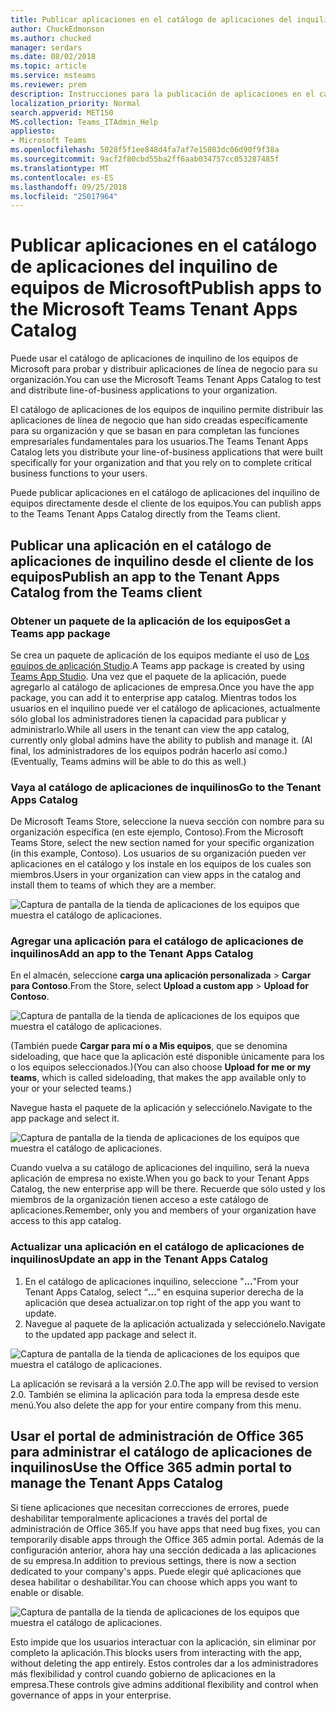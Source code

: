 ```yaml
---
title: Publicar aplicaciones en el catálogo de aplicaciones del inquilino de equipos de Microsoft
author: ChuckEdmonson
ms.author: chucked
manager: serdars
ms.date: 08/02/2018
ms.topic: article
ms.service: msteams
ms.reviewer: prem
description: Instrucciones para la publicación de aplicaciones en el catálogo de aplicaciones de inquilino de los equipos de Microsoft.
localization_priority: Normal
search.appverid: MET150
MS.collection: Teams_ITAdmin_Help
appliesto:
- Microsoft Teams
ms.openlocfilehash: 5028f5f1ee848d4fa7af7e15083dc06d90f9f38a
ms.sourcegitcommit: 9acf2f80cbd55ba2ff6aab034757cc053287485f
ms.translationtype: MT
ms.contentlocale: es-ES
ms.lasthandoff: 09/25/2018
ms.locfileid: "25017964"
---
```

<a name="publish-apps-to-the-microsoft-teams-tenant-apps-catalog"></a><span data-ttu-id="50910-103">Publicar aplicaciones en el catálogo de aplicaciones del inquilino de equipos de Microsoft</span><span class="sxs-lookup"><span data-stu-id="50910-103">Publish apps to the Microsoft Teams Tenant Apps Catalog</span></span>
=======================================================

<span data-ttu-id="50910-104">Puede usar el catálogo de aplicaciones de inquilino de los equipos de Microsoft para probar y distribuir aplicaciones de línea de negocio para su organización.</span><span class="sxs-lookup"><span data-stu-id="50910-104">You can use the Microsoft Teams Tenant Apps Catalog to test and distribute line-of-business applications to your organization.</span></span> 

<span data-ttu-id="50910-105">El catálogo de aplicaciones de los equipos de inquilino permite distribuir las aplicaciones de línea de negocio que han sido creadas específicamente para su organización y que se basan en para completan las funciones empresariales fundamentales para los usuarios.</span><span class="sxs-lookup"><span data-stu-id="50910-105">The Teams Tenant Apps Catalog lets you distribute your line-of-business applications that were built specifically for your organization and that you rely on to complete critical business functions to your users.</span></span> 
 
<span data-ttu-id="50910-106">Puede publicar aplicaciones en el catálogo de aplicaciones del inquilino de equipos directamente desde el cliente de los equipos.</span><span class="sxs-lookup"><span data-stu-id="50910-106">You can publish apps to the Teams Tenant Apps Catalog directly from the Teams client.</span></span>

## <a name="publish-an-app-to-the-tenant-apps-catalog-from-the-teams-client"></a><span data-ttu-id="50910-107">Publicar una aplicación en el catálogo de aplicaciones de inquilino desde el cliente de los equipos</span><span class="sxs-lookup"><span data-stu-id="50910-107">Publish an app to the Tenant Apps Catalog from the Teams client</span></span>

### <a name="get-a-teams-app-package"></a><span data-ttu-id="50910-108">Obtener un paquete de la aplicación de los equipos</span><span class="sxs-lookup"><span data-stu-id="50910-108">Get a Teams app package</span></span>

<span data-ttu-id="50910-109">Se crea un paquete de aplicación de los equipos mediante el uso de [Los equipos de aplicación Studio](https://docs.microsoft.com/microsoftteams/platform/get-started/get-started-app-studio).</span><span class="sxs-lookup"><span data-stu-id="50910-109">A Teams app package is created by using [Teams App Studio](https://docs.microsoft.com/microsoftteams/platform/get-started/get-started-app-studio).</span></span> <span data-ttu-id="50910-110">Una vez que el paquete de la aplicación, puede agregarlo al catálogo de aplicaciones de empresa.</span><span class="sxs-lookup"><span data-stu-id="50910-110">Once you have the app package, you can add it to enterprise app catalog.</span></span> <span data-ttu-id="50910-111">Mientras todos los usuarios en el inquilino puede ver el catálogo de aplicaciones, actualmente sólo global los administradores tienen la capacidad para publicar y administrarlo.</span><span class="sxs-lookup"><span data-stu-id="50910-111">While all users in the tenant can view the app catalog, currently only global admins have the ability to publish and manage it.</span></span> <span data-ttu-id="50910-112">(Al final, los administradores de los equipos podrán hacerlo así como.)</span><span class="sxs-lookup"><span data-stu-id="50910-112">(Eventually, Teams admins will be able to do this as well.)</span></span>

### <a name="go-to-the-tenant-apps-catalog"></a><span data-ttu-id="50910-113">Vaya al catálogo de aplicaciones de inquilinos</span><span class="sxs-lookup"><span data-stu-id="50910-113">Go to the Tenant Apps Catalog</span></span>

<span data-ttu-id="50910-114">De Microsoft Teams Store, seleccione la nueva sección con nombre para su organización específica (en este ejemplo, Contoso).</span><span class="sxs-lookup"><span data-stu-id="50910-114">From the Microsoft Teams Store, select the new section named for your specific organization (in this example, Contoso).</span></span> <span data-ttu-id="50910-115">Los usuarios de su organización pueden ver aplicaciones en el catálogo y los instale en los equipos de los cuales son miembros.</span><span class="sxs-lookup"><span data-stu-id="50910-115">Users in your organization can view apps in the catalog and install them to teams of which they are a member.</span></span> 

![Captura de pantalla de la tienda de aplicaciones de los equipos que muestra el catálogo de aplicaciones.](media/private-app-store-teams-image01.png)

### <a name="add-an-app-to-the-tenant-apps-catalog"></a><span data-ttu-id="50910-117">Agregar una aplicación para el catálogo de aplicaciones de inquilinos</span><span class="sxs-lookup"><span data-stu-id="50910-117">Add an app to the Tenant Apps Catalog</span></span>

<span data-ttu-id="50910-118">En el almacén, seleccione **carga una aplicación personalizada** > **Cargar para Contoso**.</span><span class="sxs-lookup"><span data-stu-id="50910-118">From the Store, select **Upload a custom app** > **Upload for Contoso**.</span></span>

![Captura de pantalla de la tienda de aplicaciones de los equipos que muestra el catálogo de aplicaciones.](media/private-app-store-teams-image02.png)

<span data-ttu-id="50910-120">(También puede **Cargar para mí o a Mis equipos**, que se denomina sideloading, que hace que la aplicación esté disponible únicamente para los o los equipos seleccionados.)</span><span class="sxs-lookup"><span data-stu-id="50910-120">(You can also choose **Upload for me or my teams**, which is called sideloading, that makes the app available only to your or your selected teams.)</span></span> 

<span data-ttu-id="50910-121">Navegue hasta el paquete de la aplicación y selecciónelo.</span><span class="sxs-lookup"><span data-stu-id="50910-121">Navigate to the app package and select it.</span></span>

![Captura de pantalla de la tienda de aplicaciones de los equipos que muestra el catálogo de aplicaciones.](media/private-app-store-teams-image03.png)

<span data-ttu-id="50910-123">Cuando vuelva a su catálogo de aplicaciones del inquilino, será la nueva aplicación de empresa no existe.</span><span class="sxs-lookup"><span data-stu-id="50910-123">When you go back to your Tenant Apps Catalog, the new enterprise app will be there.</span></span> <span data-ttu-id="50910-124">Recuerde que sólo usted y los miembros de la organización tienen acceso a este catálogo de aplicaciones.</span><span class="sxs-lookup"><span data-stu-id="50910-124">Remember, only you and members of your organization have access to this app catalog.</span></span>

### <a name="update-an-app-in-the-tenant-apps-catalog"></a><span data-ttu-id="50910-125">Actualizar una aplicación en el catálogo de aplicaciones de inquilinos</span><span class="sxs-lookup"><span data-stu-id="50910-125">Update an app in the Tenant Apps Catalog</span></span>

1. <span data-ttu-id="50910-126">En el catálogo de aplicaciones inquilino, seleccione "**...**"</span><span class="sxs-lookup"><span data-stu-id="50910-126">From your Tenant Apps Catalog, select “**…**”</span></span> <span data-ttu-id="50910-127">en esquina superior derecha de la aplicación que desea actualizar.</span><span class="sxs-lookup"><span data-stu-id="50910-127">on top right of the app you want to update.</span></span>
2. <span data-ttu-id="50910-128">Navegue al paquete de la aplicación actualizada y selecciónelo.</span><span class="sxs-lookup"><span data-stu-id="50910-128">Navigate to the updated app package and select it.</span></span>

![Captura de pantalla de la tienda de aplicaciones de los equipos que muestra el catálogo de aplicaciones.](media/private-app-store-teams-image04.png)

<span data-ttu-id="50910-130">La aplicación se revisará a la versión 2.0.</span><span class="sxs-lookup"><span data-stu-id="50910-130">The app will be revised to version 2.0.</span></span> <span data-ttu-id="50910-131">También se elimina la aplicación para toda la empresa desde este menú.</span><span class="sxs-lookup"><span data-stu-id="50910-131">You also delete the app for your entire company from this menu.</span></span>

## <a name="use-the-office-365-admin-portal-to-manage-the-tenant-apps-catalog"></a><span data-ttu-id="50910-132">Usar el portal de administración de Office 365 para administrar el catálogo de aplicaciones de inquilinos</span><span class="sxs-lookup"><span data-stu-id="50910-132">Use the Office 365 admin portal to manage the Tenant Apps Catalog</span></span>

<span data-ttu-id="50910-133">Si tiene aplicaciones que necesitan correcciones de errores, puede deshabilitar temporalmente aplicaciones a través del portal de administración de Office 365.</span><span class="sxs-lookup"><span data-stu-id="50910-133">If you have apps that need bug fixes, you can temporarily disable apps through the Office 365 admin portal.</span></span> <span data-ttu-id="50910-134">Además de la configuración anterior, ahora hay una sección dedicada a las aplicaciones de su empresa.</span><span class="sxs-lookup"><span data-stu-id="50910-134">In addition to previous settings, there is now a section dedicated to your company's apps.</span></span> <span data-ttu-id="50910-135">Puede elegir qué aplicaciones que desea habilitar o deshabilitar.</span><span class="sxs-lookup"><span data-stu-id="50910-135">You can choose which apps you want to enable or disable.</span></span>

![Captura de pantalla de la tienda de aplicaciones de los equipos que muestra el catálogo de aplicaciones.](media/private-app-store-teams-image05.png)

<span data-ttu-id="50910-137">Esto impide que los usuarios interactuar con la aplicación, sin eliminar por completo la aplicación.</span><span class="sxs-lookup"><span data-stu-id="50910-137">This blocks users from interacting with the app, without deleting the app entirely.</span></span> <span data-ttu-id="50910-138">Estos controles dar a los administradores más flexibilidad y control cuando gobierno de aplicaciones en la empresa.</span><span class="sxs-lookup"><span data-stu-id="50910-138">These controls give admins additional flexibility and control when governance of apps in your enterprise.</span></span> 


